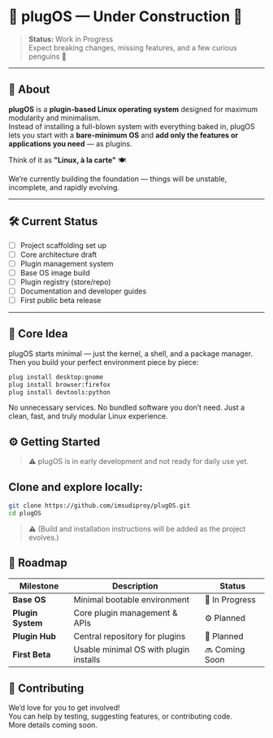 # 🚧 plugOS — Under Construction 🚧

> **Status:** Work in Progress  
> Expect breaking changes, missing features, and a few curious penguins 🐧  

---

## 📌 About

**plugOS** is a **plugin-based Linux operating system** designed for maximum modularity and minimalism.  
Instead of installing a full-blown system with everything baked in, plugOS lets you start with a **bare-minimum OS** and **add only the features or applications you need** — as plugins.  

Think of it as **"Linux, à la carte"** 🍽️  

We’re currently building the foundation — things will be unstable, incomplete, and rapidly evolving.

---

## 🛠 Current Status

- [ ] Project scaffolding set up  
- [ ] Core architecture draft  
- [ ] Plugin management system  
- [ ] Base OS image build  
- [ ] Plugin registry (store/repo)  
- [ ] Documentation and developer guides  
- [ ] First public beta release  

---

## 🧩 Core Idea

plugOS starts minimal — just the kernel, a shell, and a package manager.  
Then you build your perfect environment piece by piece:

```bash
plug install desktop:gnome
plug install browser:firefox
plug install devtools:python
```

No unnecessary services. No bundled software you don’t need.
Just a clean, fast, and truly modular Linux experience.

## ⚙️ Getting Started

> ⚠️ plugOS is in early development and not ready for daily use yet.

## Clone and explore locally:
```bash
git clone https://github.com/imsudiproy/plugOS.git
cd plugOS
```
> ⚠️ (Build and installation instructions will be added as the project evolves.)

## 🧭 Roadmap

| Milestone     | Description                           | Status          |
|----------------|----------------------------------------|------------------|
| **Base OS**    | Minimal bootable environment           | 🧩 In Progress    |
| **Plugin System** | Core plugin management & APIs         | ⚙️ Planned        |
| **Plugin Hub** | Central repository for plugins         | 📅 Planned        |
| **First Beta** | Usable minimal OS with plugin installs | 🔜 Coming Soon    |


## 🤝 Contributing

We’d love for you to get involved! <br>
You can help by testing, suggesting features, or contributing code. <br>
More details coming soon.